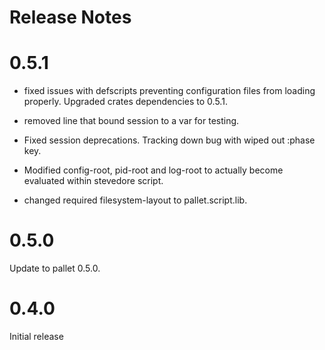 # Release Notes

# 0.5.1

- fixed issues with defscripts preventing configuration files from loading
  properly. Upgraded crates dependencies to 0.5.1.

- removed line that bound session to a var for testing.

- Fixed session deprecations. Tracking down bug with wiped out :phase key.

- Modified config-root, pid-root and log-root to actually become evaluated
  within stevedore script.

- changed required filesystem-layout to pallet.script.lib.

# 0.5.0

Update to pallet 0.5.0.

# 0.4.0

Initial release
